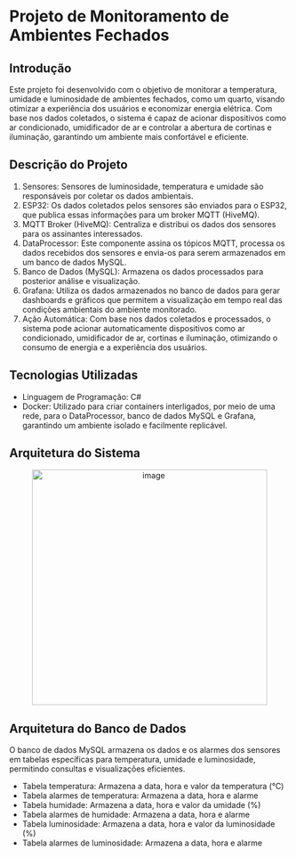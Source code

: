 # Projeto de Monitoramento de Ambientes Fechados
## Introdução
Este projeto foi desenvolvido com o objetivo de monitorar a temperatura, umidade e luminosidade de ambientes fechados, como um quarto, visando otimizar a experiência dos usuários e economizar energia elétrica. Com base nos dados coletados, o sistema é capaz de acionar dispositivos como ar condicionado, umidificador de ar e controlar a abertura de cortinas e iluminação, garantindo um ambiente mais confortável e eficiente.

## Descrição do Projeto
1. Sensores: Sensores de luminosidade, temperatura e umidade são responsáveis por coletar os dados ambientais.
2. ESP32: Os dados coletados pelos sensores são enviados para o ESP32, que publica essas informações para um broker MQTT (HiveMQ).
3. MQTT Broker (HiveMQ): Centraliza e distribui os dados dos sensores para os assinantes interessados.
4. DataProcessor: Este componente assina os tópicos MQTT, processa os dados recebidos dos sensores e envia-os para serem armazenados em um banco de dados MySQL.
5. Banco de Dados (MySQL): Armazena os dados processados para posterior análise e visualização.
6. Grafana: Utiliza os dados armazenados no banco de dados para gerar  dashboards e gráficos que permitem a visualização em tempo real das condições ambientais do ambiente monitorado.
7. Ação Automática: Com base nos dados coletados e processados, o sistema pode acionar automaticamente dispositivos como ar condicionado, umidificador de ar, cortinas e iluminação, otimizando o consumo de energia e a experiência dos usuários.

## Tecnologias Utilizadas
- Linguagem de Programação: C#
- Docker: Utilizado para criar containers interligados, por meio de uma rede, para o DataProcessor, banco de dados MySQL e Grafana, garantindo um ambiente isolado e facilmente replicável.

## Arquitetura do Sistema
<div align="center">
<img width="423" alt="image" src="https://github.com/user-attachments/assets/28cf5534-54f2-4af8-9e2d-2123dd1ce063">
</div>

## Arquitetura do Banco de Dados
O banco de dados MySQL armazena os dados e os alarmes dos sensores em tabelas específicas para temperatura, umidade e luminosidade, permitindo consultas e visualizações eficientes.
- Tabela temperatura: Armazena a data, hora e valor da temperatura (°C)
- Tabela alarmes de temperatura: Armazena a data, hora e alarme
- Tabela humidade: Armazena a data, hora e valor da umidade (%)
- Tabela alarmes de humidade: Armazena a data, hora e alarme
- Tabela luminosidade: Armazena a data, hora e valor da luminosidade (%) 
- Tabela alarmes de luminosidade: Armazena a data, hora e alarme
